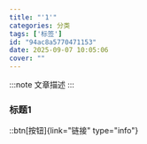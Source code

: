 ```yaml
---
title: "'1'"
categories: 分类
tags: ['标签']
id: "94ac8a5770471153"
date: 2025-09-07 10:05:06
cover: ""
---
```


:::note
文章描述
:::

### 标题1

::btn[按钮]{link="链接" type="info"}